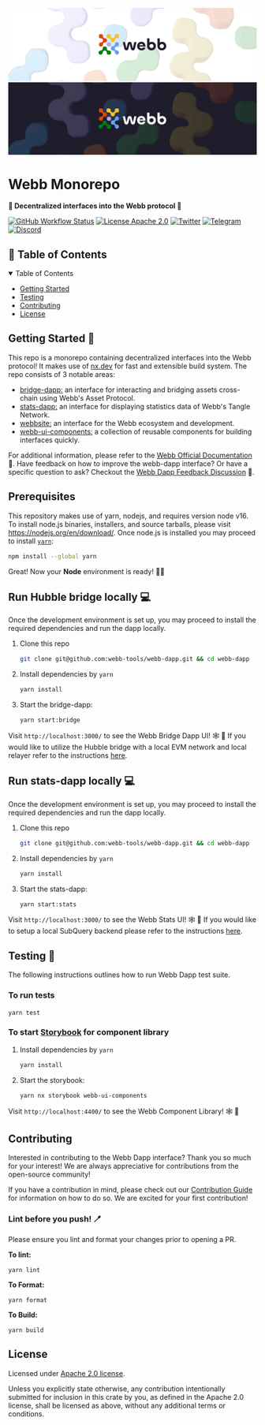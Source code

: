 <div align="center">
<a href="https://www.webb.tools/">

![Webb Logo](./.github/assets/webb_banner_light.png#gh-light-mode-only)
![Webb Logo](./.github/assets/webb_banner_dark.png#gh-dark-mode-only)
</a>

  </div>

# Webb Monorepo

<p align="left">
    <strong>🚀  Decentralized interfaces into the Webb protocol 🚀</strong>
    <br />
</p>

[![GitHub Workflow Status](https://img.shields.io/github/actions/workflow/status/webb-tools/webb-dapp/check-build.yml?branch=develop&style=flat-square)](https://github.com/webb-tools/webb-dapp/actions) [![License Apache 2.0](https://img.shields.io/badge/License-Apache%202.0-blue.svg?style=flat-square)](https://opensource.org/licenses/Apache-2.0) [![Twitter](https://img.shields.io/badge/follow-%40webbprotocol-1DA1F2?logo=twitter&style=flat-square)](https://twitter.com/webbprotocol) [![Telegram](https://img.shields.io/badge/Telegram-gray?logo=telegram)](https://t.me/webbprotocol) [![Discord](https://img.shields.io/discord/833784453251596298.svg?style=flat-square&label=Discord&logo=discord)](https://discord.gg/cv8EfJu3Tn)

<!-- TABLE OF CONTENTS -->
<h2 id="table-of-contents" style=border:0!important> 📖 Table of Contents</h2>

<details open="open">
  <summary>Table of Contents</summary>
  <ul>
    <li><a href="#start"> Getting Started</a></li>
    <li><a href="#test">Testing</a></li>
    <li><a href="#contribute">Contributing</a></li>
    <li><a href="#license">License</a></li>
  </ul>  
</details>

<h2 id="start"> Getting Started  🎉 </h2>

This repo is a monorepo containing decentralized interfaces into the Webb protocol! It makes use of [nx.dev](https://nx.dev/) for fast and extensible build system. The repo consists of 3 notable areas:

- [bridge-dapp:](https://github.com/webb-tools/webb-dapp/tree/develop/apps/bridge-dapp) an interface for interacting and bridging assets cross-chain using Webb's Asset Protocol.
- [stats-dapp:](https://github.com/webb-tools/webb-dapp/tree/develop/apps/stats-dapp) an interface for displaying statistics data of Webb's Tangle Network.
- [webbsite:](https://github.com/webb-tools/webb-dapp/tree/develop/apps/webbsite) an interface for the Webb ecosystem and development.
- [webb-ui-components:](https://github.com/webb-tools/webb-dapp/tree/develop/libs/webb-ui-components) a collection of reusable components for building interfaces quickly.

For additional information, please refer to the [Webb Official Documentation](https://docs.webb.tools/) 📝. Have feedback on how to improve the webb-dapp interface? Or have a specific question to ask? Checkout the [Webb Dapp Feedback Discussion](https://github.com/webb-tools/feedback/discussions/categories/webb-dapp-feedback) 💬.

## Prerequisites

This repository makes use of yarn, nodejs, and requires version node v16. To install node.js binaries, installers, and source tarballs, please visit https://nodejs.org/en/download/. Once node.js is installed you may proceed to install [`yarn`](https://classic.yarnpkg.com/en/docs/install):

```bash
npm install --global yarn
```

Great! Now your **Node** environment is ready! 🚀🚀

## Run Hubble bridge locally 💻

Once the development environment is set up, you may proceed to install the required dependencies and run the dapp locally.

1. Clone this repo

   ```bash
   git clone git@github.com:webb-tools/webb-dapp.git && cd webb-dapp
   ```

2. Install dependencies by `yarn`

   ```bash
   yarn install
   ```

3. Start the bridge-dapp:

   ```bash
   yarn start:bridge
   ```

Visit `http://localhost:3000/` to see the Webb Bridge Dapp UI! 🕸️ 🚀 If you would like to utilize the Hubble bridge
with a local EVM network and local relayer refer to the instructions [here](https://github.com/webb-tools/webb-dapp/tree/develop/apps/bridge-dapp#webb-hubble-bridge).

## Run stats-dapp locally 💻

Once the development environment is set up, you may proceed to install the required dependencies and run the dapp locally.

1. Clone this repo

   ```bash
   git clone git@github.com:webb-tools/webb-dapp.git && cd webb-dapp
   ```

2. Install dependencies by `yarn`

   ```bash
   yarn install
   ```

3. Start the stats-dapp:

   ```bash
   yarn start:stats
   ```

Visit `http://localhost:3000/` to see the Webb Stats UI! 🕸️ 🚀 If you would like to setup a local SubQuery backend please refer to the instructions [here](https://github.com/webb-tools/webb-subql#webb-subquery).

<h2 id="test"> Testing 🧪 </h2>

The following instructions outlines how to run Webb Dapp test suite.

### To run tests

```
yarn test
```

### To start [Storybook](https://storybook.js.org/) for component library

1. Install dependencies by `yarn`

   ```bash
   yarn install
   ```

2. Start the storybook:

   ```bash
   yarn nx storybook webb-ui-components
   ```

Visit `http://localhost:4400/` to see the Webb Component Library! 🕸️ 🚀

<h2 id="contribute"> Contributing </h2>

Interested in contributing to the Webb Dapp interface? Thank you so much for your interest! We are always appreciative for contributions from the open-source community!

If you have a contribution in mind, please check out our [Contribution Guide](./.github/CONTRIBUTING.md) for information on how to do so. We are excited for your first contribution!

### Lint before you push! 🪥

Please ensure you lint and format your changes prior to opening a PR.

**To lint:**

```
yarn lint
```

**To Format:**

```
yarn format
```

**To Build:**

```
yarn build
```

<h2 id="license"> License </h2>

Licensed under <a href="LICENSE">Apache 2.0 license</a>.

Unless you explicitly state otherwise, any contribution intentionally submitted for inclusion in this crate by you, as defined in the Apache 2.0 license, shall be licensed as above, without any additional terms or conditions.
